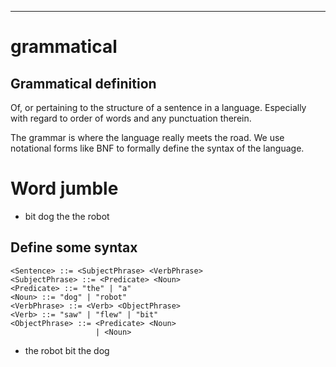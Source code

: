 
---

# grammatical


## Grammatical definition

Of, or pertaining to the structure of a sentence in a language.  Especially with
regard to  order of words and any punctuation therein.

The grammar is where the language really meets the road. We use notational forms like BNF
to formally define the syntax of the language.

# Word jumble

- bit dog the the robot

## Define some syntax

```bnf
<Sentence> ::= <SubjectPhrase> <VerbPhrase>
<SubjectPhrase> ::= <Predicate> <Noun>
<Predicate> ::= "the" | "a"
<Noun> ::= "dog" | "robot"
<VerbPhrase> ::= <Verb> <ObjectPhrase>
<Verb> ::= "saw" | "flew" | "bit"
<ObjectPhrase> ::= <Predicate> <Noun>
                   | <Noun>
```


- the robot bit the dog



